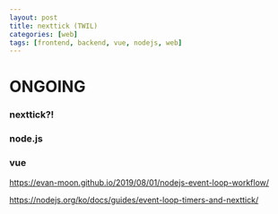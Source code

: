 ```yaml
---
layout: post
title: nexttick (TWIL)
categories: [web]
tags: [frontend, backend, vue, nodejs, web]
---
```


# ONGOING


### nexttick?!


### node.js


### vue


https://evan-moon.github.io/2019/08/01/nodejs-event-loop-workflow/

https://nodejs.org/ko/docs/guides/event-loop-timers-and-nexttick/